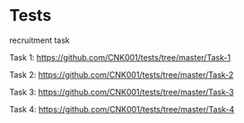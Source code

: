 # Tests
recruitment task

Task 1:
https://github.com/CNK001/tests/tree/master/Task-1

Task 2:
https://github.com/CNK001/tests/tree/master/Task-2

Task 3:
https://github.com/CNK001/tests/tree/master/Task-3

Task 4:
https://github.com/CNK001/tests/tree/master/Task-4
